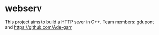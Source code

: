 # webserv
This project aims to build a HTTP sever in C++. Team members: gdupont and https://github.com/Ade-garr

